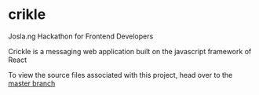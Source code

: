 # crikle
Josla.ng Hackathon for Frontend Developers

Crickle is a messaging web application built on the javascript framework of React

To view the source files associated with this project, head over to the [master branch](https://github.com/zemarr/crikle/blob/master/README.md)
